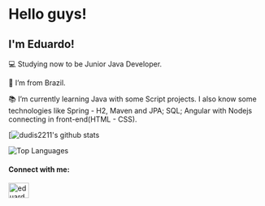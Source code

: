 # Hello guys! 

## I'm Eduardo!

:computer: Studying now to be Junior Java Developer.

:house_with_garden: I’m from Brazil.

:books: I’m currently learning Java with some Script projects. I also know some technologies like Spring - H2, Maven and JPA; SQL; Angular with Nodejs connecting in front-end(HTML - CSS).

[![dudis2211's github stats](https://github-readme-stats.vercel.app/api?username=dudis2211&show_icons=true&theme=midnight-purple&include_all_commits=true&count_private=true)

![Top Languages](https://github-readme-stats.vercel.app/api/top-langs/?username=dudis2211&theme=midnight-purple)

<h4>Connect with me:</h4>
<a href="https://www.linkedin.com/in/eduardo-s-136760210/" target="_blank">
<img align="center" alt="eduardo-linkedin" height="30" width="40" src="https://cdn.jsdelivr.net/gh/devicons/devicon/icons/linkedin/linkedin-original.svg"
style="max-width:100%;">
</a>
